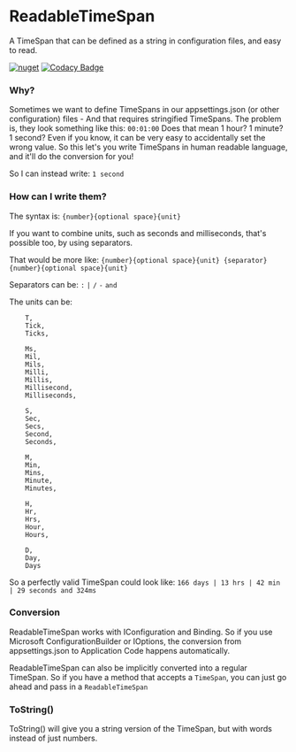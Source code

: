 # ReadableTimeSpan
A TimeSpan that can be defined as a string in configuration files, and easy to read.

[![nuget](https://img.shields.io/nuget/v/TomLonghurst.ReadableTimeSpan.svg)](https://www.nuget.org/packages/TomLonghurst.ReadableTimeSpan/)
[![Codacy Badge](https://api.codacy.com/project/badge/Grade/976b0c6b323b43ef94334f503af9b737)](https://www.codacy.com/app/thomhurst/ReadableTimeSpan?utm_source=github.com&amp;utm_medium=referral&amp;utm_content=thomhurst/ReadableTimeSpan&amp;utm_campaign=Badge_Grade)

### Why?
Sometimes we want to define TimeSpans in our appsettings.json (or other configuration) files - And that requires stringified TimeSpans.
The problem is, they look something like this: `00:01:00`
Does that mean 1 hour? 1 minute? 1 second?
Even if you know, it can be very easy to accidentally set the wrong value.
So this let's you write TimeSpans in human readable language, and it'll do the conversion for you!

So I can instead write: `1 second`

### How can I write them?
The syntax is: `{number}{optional space}{unit}`

If you want to combine units, such as seconds and milliseconds, that's possible too, by using separators.

That would be more like: `{number}{optional space}{unit} {separator} {number}{optional space}{unit}`

Separators can be:
`:` `|` `/` `-` `and`

The units can be:

```
    T,
    Tick,
    Ticks,
    
    Ms,
    Mil,
    Mils,
    Milli,
    Millis,
    Millisecond,
    Milliseconds,
    
    S,
    Sec,
    Secs,
    Second,
    Seconds,
    
    M,
    Min,
    Mins,
    Minute,
    Minutes,
    
    H,
    Hr,
    Hrs,
    Hour,
    Hours,
    
    D,
    Day,
    Days
```

So a perfectly valid TimeSpan could look like:
`166 days | 13 hrs | 42 min | 29 seconds and 324ms`

### Conversion
ReadableTimeSpan works with IConfiguration and Binding. So if you use Microsoft ConfigurationBuilder or IOptions, the conversion from appsettings.json to Application Code happens automatically.

ReadableTimeSpan can also be implicitly converted into a regular TimeSpan. So if you have a method that accepts a `TimeSpan`, you can just go ahead and pass in a `ReadableTimeSpan`

### ToString()
ToString() will give you a string version of the TimeSpan, but with words instead of just numbers. 
